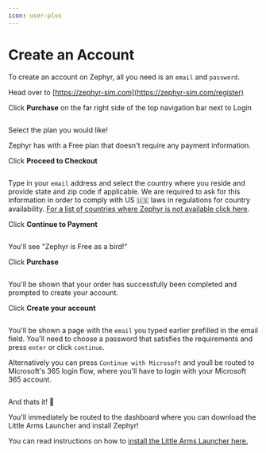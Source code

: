 ```yaml
---
icon: user-plus
---
```


# Create an Account

To create an account on Zephyr, all you need is an `email` and `password`.

&#x20;Head over to [https://zephyr-sim.com](https://zephyr-sim.com/register)

Click **Purchase** on the far right side of the top navigation bar next to Login

<figure><img src="../.gitbook/assets/image (192).png" alt=""><figcaption></figcaption></figure>

Select the plan you would like!&#x20;

Zephyr has with a Free plan that doesn't require any payment information.

Click **Proceed to Checkout**

<figure><img src="../.gitbook/assets/image (194).png" alt=""><figcaption></figcaption></figure>

&#x20;

Type in your `email` address and select the country where you reside and provide state and zip code if applicable.  We are required to ask for this information in order to comply with US 🇺🇸 laws in regulations for country availability.  [For a list of countries where Zephyr is not available click here](../country-availability.md).

Click **Continue to Payment**

<figure><img src="../.gitbook/assets/image (195).png" alt=""><figcaption></figcaption></figure>

You'll see  "Zephyr is Free as a bird!"

Click **Purchase**

<figure><img src="../.gitbook/assets/image (196).png" alt=""><figcaption></figcaption></figure>

You'll be shown that your order has successfully been completed and prompted to create your account.

Click **Create your account**

<figure><img src="../.gitbook/assets/Screenshot 2024-03-03 at 10.52.39 PM.png" alt=""><figcaption></figcaption></figure>

You'll be shown a page with the `email` you typed earlier prefilled in the email field.  You'll need to choose a password that satisfies the requirements and press `enter` or click `continue`.&#x20;

Alternatively you can press `Continue with Microsoft` and youll be routed to Microsoft's 365 login flow, where you'll have to login with your Microsoft 365 account.

<figure><img src="../.gitbook/assets/image (138).png" alt=""><figcaption></figcaption></figure>

And thats it! 🎊

You'll immediately be routed to the dashboard where you can download the Little Arms Launcher and install Zephyr!

You can read instructions on how to [install the Little Arms Launcher here.](little-arms-launcher/installation/macos.md)
